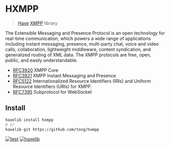 
HXMPP
=====
> [Haxe](https://haxe.org/) [XMPP](https://xmpp.org/) library

The Extensible Messaging and Presence Protocol is an open technology for real-time communication, which powers a wide range of applications including instant messaging, presence, multi-party chat, voice and video calls, collaboration, lightweight middleware, content syndication, and generalized routing of XML data.
The XMPP protocols are free, open, public, and easily understandable.

* [RFC3920](https://tools.ietf.org/html/rfc3920) XMPP Core
* [RFC3921](https://tools.ietf.org/html/rfc3921) XMPP Instant Messaging and Presence
* [RFC5122](https://tools.ietf.org/html/rfc5122) Internationalized Resource Identifiers (IRIs) and Uniform Resource Identifiers (URIs) for XMPP.
* [RFC7395](https://datatracker.ietf.org/doc/rfc7395/) Subprotocol for WebSocket


## Install

```sh
haxelib install hxmpp
# or
haxelib git https://github.com/tong/hxmpp
```

[![test](https://github.com/tong/hxmpp/actions/workflows/test.yml/badge.svg)](https://github.com/tong/hxmpp/actions/workflows/test.yml) [![haxelib](https://img.shields.io/github/v/tag/tong/hxmpp.svg?colorA=F68712&colorB=141419&label=haxelib&style=flat-square)](http://lib.haxe.org/p/hxmpp/)
